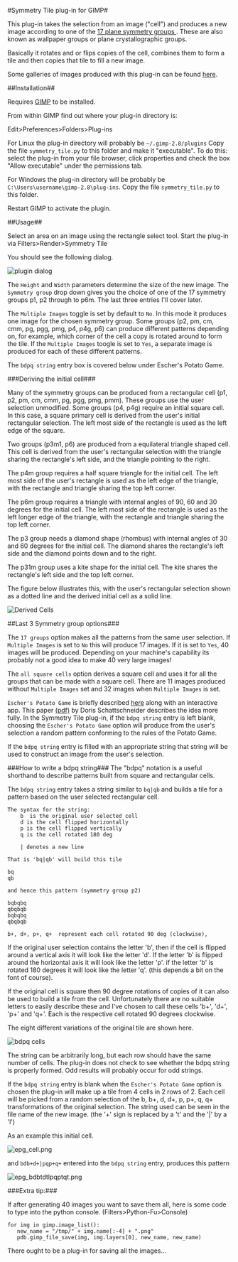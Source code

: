 #Symmetry Tile plug-in for GIMP#

This plug-in takes the selection from an image ("cell") and produces a new image according to 
one of the [17 plane symmetry groups ](http://en.wikipedia.org/wiki/Wallpaper_groups). These are also known as wallpaper groups or plane crystallographic groups. 

Basically it rotates and or flips copies of the cell, combines them to form a tile and then copies that tile to fill a new image.

Some galleries of images produced with this plug-in can be found [here](http://elfnor.github.io/symmetrytilegallery).

##Installation##

Requires [GIMP](http://www.gimp.org/) to be installed.

From within GIMP find out where your plug-in directory is:

Edit>Preferences>Folders>Plug-ins

For Linux the plug-in directory will probably be `~/.gimp-2.8/plugins`
Copy the file `symmetry_tile.py` to this folder and make it "executable". To do this: select the plug-in from your file browser, click properties and check the box "Allow executable" under the permissions tab.

For Windows the plug-in directory will be probably be `C:\Users\username\gimp-2.8\plug-ins`. Copy the file `symmetry_tile.py` to this folder.

Restart GIMP to activate the plugin.

##Usage##

Select an area on an image using the rectangle select tool.
Start the plug-in via Filters>Render>Symmetry Tile

You should see the following dialog. 

![plugin dialog](images/plugin_dialog.png)

The `Height` and `Width` parameters determine the size of the new image.
The `Symmetry group` drop down gives you the choice of one of the 17 symmetry groups p1, p2 through to p6m. The last three entries I'll cover later. 

The `Multiple Images` toggle is set by default to `No`. In this mode it produces one image for the chosen symmetry group. Some groups (p2, pm, cm, cmm, pg, pgg, pmg, p4, p4g, p6) can produce different patterns depending on, for example, which corner of the cell a copy is rotated around to form the tile. If the `Multiple Images` toogle is set to `Yes`, a separate image is produced for each of these different patterns.

The `bdpq string` entry box is covered below under Escher's Potato Game.

###Deriving the initial cell###

Many of the symmetry groups can be produced from a rectangular cell (p1, p2, pm, cm, cmm, pg, pgg, pmg, pmm). These groups use the user selection unmodified. Some groups (p4, p4g) require an initial square cell. In this case, a square primary cell is derived from the user's initial rectangular selection. The left most side of the rectangle is used as the left edge of the square.

Two groups (p3m1, p6) are produced from a equilateral triangle shaped cell. This cell is derived from the user's rectangular selection with the triangle sharing the rectangle's left side, and the triangle pointing to the right.

The p4m group requires a half square triangle for the initial cell.  The left most side of the user's rectangle is used as the left edge of the triangle, with the rectangle and triangle sharing the top left corner.

The p6m group requires a triangle with internal angles of 90, 60 and 30 degrees for the initial cell. The left most side of the rectangle is used as the left longer edge of the triangle, with the rectangle and triangle sharing the top left corner. 

The p3 group needs a diamond shape (rhombus) with internal angles of 30 and 60 degrees for the initial cell. The diamond shares the rectangle's left side and the diamond points down and to the right.

The p31m group uses a kite shape for the initial cell. The kite shares the rectangle's left side and the top left corner.

The figure below  illustrates this, with the user's rectangular selection shown as a dotted line and the derived initial cell as a solid line.

![Derived Cells](images/derived_cells.png)

##Last 3 Symmetry group options###

The `17 groups` option makes all the patterns from the same user selection. If `Multiple Images` is set to `No` this will produce 17 images. If it is set to `Yes`, 40 images will be produced. Depending on your machine's capability its probably not a good idea to make 40 very large images!

The `all square cells` option derives a square cell and uses it for all the groups that can be made with a square cell. There are 11 images produced without `Multiple Images` set and 32 images when `Multiple Images` is set.

`Escher's Potato Game` is briefly described [here](http://www.eschertiles.com/index.html) along with an interactive app. This paper [(pdf)](http://www.combinatorics.org/Volume_4/PDF/v4i2r17.pdf) by Doris Schattschneider describes the idea more fully. In the Symmetry Tile plug-in, if the `bdpq string` entry is left blank, choosing the `Escher's Potato Game` option will produce from the user's selection a random pattern conforming to the rules of the Potato Game.

If the `bdpq string` entry is filled with an appropriate string that string will be used to construct an image from the user's selection.

###How to write a bdpq string###
The "bdpq" notation is a useful shorthand to describe patterns built from square and rectangular cells.
 
The `bdpq string` entry takes a string similar  to `bq|qb` and builds a tile for a pattern based on the user selected rectangular cell.
    
    The syntax for the string:  
        b  is the original user selected cell
        d is the cell flipped horizontally  
        p is the cell flipped vertically  
        q is the cell rotated 180 deg  
       
        | denotes a new line  
        
    That is 'bq|qb' will build this tile   
    
    bq  
    qb  
    
    and hence this pattern (symmetry group p2) 
    
    bqbqbq
    qbqbqb
    bqbqbq
    qbqbqb
    
    b+, d+, p+, q+  represent each cell rotated 90 deg (clockwise), 

If the original user selection contains the letter 'b', then if the cell is flipped around a vertical axis it will look like the letter 'd'. If the letter 'b' is flipped around the horizontal axis it will look like the letter 'p'. if the letter 'b' is rotated 180 degrees it will look like the letter 'q'. (this depends a bit on the font of course).

If the original cell is square then 90 degree rotations of copies of it can also be used to build a tile from the cell. Unfortunately there are no suitable letters to easily describe these and I've chosen to call these cells 'b+', 'd+', 'p+' and 'q+'. Each is the respective cell rotated 90 degrees clockwise.

The eight different variations of the original tile are shown here.

![bdpq cells](images/bdpq_cells.png)

The string can be arbitrarily long, but each row should have the same number of cells. The plug-in does not check to see whether the bdpq string is properly formed. Odd results will probably occur for odd strings.

If the `bdpq string` entry is blank when the `Escher's Potato Game` option is chosen the plug-in will make up a tile from  4 cells in 2 rows of 2. Each cell will be picked from a random selection of the b, b+, d, d+, p, p+, q, q+ transformations of the original selection. The string used can be seen in the file name of the new image. (the '+' sign is replaced by a 't' and the '|' by a 'l')

As an example this initial cell.

![epg_cell.png](images/epg_cell.png)

and `bdb+d+|pqp+q+` entered into the `bdpq string` entry, produces this pattern

![epg_bdbtdtlpqptqt.png](images/epg_bdbtdtlpqptqt.png)

###Extra tip:###

If after generating 40 images you want to save them all, here is some code to type into the python console. (Filters>Python-Fu>Console)

```
for img in gimp.image_list():
   new_name = "/tmp/" + img.name[:-4] + ".png"
   pdb.gimp_file_save(img, img.layers[0], new_name, new_name)
```

There ought to be a plug-in for saving all the images...
